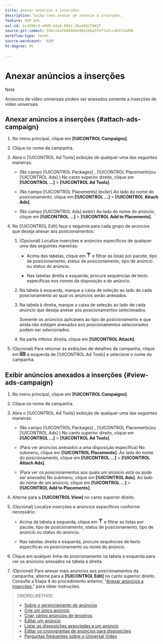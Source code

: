 ```yaml
---
title: Anexar anúncios a inserções
description: Saiba como anexar um anúncio a inserções.
feature: DSP Ads
exl-id: bca590c9-e0d0-41e6-96b1-26ea5b2f842f
source-git-commit: 550ccbaf6844b9e9bb10ba5fef7a3cc4e5f2ad9b
workflow-type: tm+mt
source-wordcount: '439'
ht-degree: 0%

---
```


# Anexar anúncios a inserções

>[!NOTE]
>
>Anúncios de vídeo universais podem ser anexados somente a inserções de vídeo universais.

## Anexar anúncios a inserções {#attach-ads-campaign}

1. No menu principal, clique em **[!UICONTROL Campaigns]**.

1. Clique no nome da campanha.

1. Abra o [!UICONTROL Ad Tools] exibição de qualquer uma das seguintes maneiras:

   * (No campo [!UICONTROL Packages] , [!UICONTROL Placements]ou [!UICONTROL Ads] ) No canto superior direito, clique em **[!UICONTROL ...]** > **[!UICONTROL Ad Tools]**.

   * (No campo [!UICONTROL Placements] (exibir) Ao lado do nome do posicionamento, clique em  **[!UICONTROL ...]** > **[!UICONTROL Attach Ads].**

   * (No campo [!UICONTROL Ads] exibir) Ao lado do nome do anúncio, clique em  **[!UICONTROL ...]** > **[!UICONTROL Add to Placements]**.

1. No [!UICONTROL Edit] faça o seguinte para cada grupo de anúncios que deseja anexar aos posicionamentos:

   1. (Opcional) Localize inserções e anúncios específicos de qualquer uma das seguintes maneiras:

      * Acima das tabelas, clique em ![Filtro](/help/dsp/assets/filter.png) e filtrar as listas por pacote, tipo de posicionamento, status de posicionamento, tipo de anúncio ou status do anúncio.

      * Nas tabelas direita e esquerda, procure sequências de texto específicas nos nomes da disposição e do anúncio.

   1. Na tabela à esquerda, marque a caixa de seleção ao lado de cada posicionamento ao qual os anúncios serão anexados.

   1. Na tabela à direita, marque a caixa de seleção ao lado de cada anúncio que deseja anexar aos posicionamentos selecionados.

      Somente os anúncios aplicáveis ao tipo de posicionamento e que ainda não estejam anexados aos posicionamentos selecionados podem ser selecionados.

   1. Na parte inferior direita, clique em  **[!UICONTROL Attach]**.

1. (Opcional) Para retornar às exibições de detalhes da campanha, clique em ![Retornar à pasta](/help/dsp/assets/breadcrumb-return.png "Retornar à pasta") à esquerda de [!UICONTROL Ad Tools] e selecione o nome da campanha.

## Exibir anúncios anexados a inserções {#view-ads-campaign}

<!-- should be a separate page, combined with "List the Placements Associated with an Ad" (although that pertains to a single ad only), or maybe just rename this topic -->

1. No menu principal, clique em **[!UICONTROL Campaigns]**.

1. Clique no nome da campanha.

1. Abra o [!UICONTROL Ad Tools] exibição de qualquer uma das seguintes maneiras:

   * (No campo [!UICONTROL Packages] , [!UICONTROL Placements]ou [!UICONTROL Ads] ) No canto superior direito, clique em **[!UICONTROL ...]** > **[!UICONTROL Ad Tools]**.

   * (Para ver anúncios anexados a uma disposição específica) No submenu, clique em **[!UICONTROL Placements]**. Ao lado do nome do posicionamento, clique em  **[!UICONTROL ...]** > **[!UICONTROL Attach Ads].**

   * (Para ver os posicionamentos aos quais um anúncio está ou pode ser anexado) No submenu, clique em **[!UICONTROL Ads]**. Ao lado do nome de um anúncio, clique em  **[!UICONTROL ...]** > **[!UICONTROL Add to Placements]**.

1. Alterne para a **[!UICONTROL View]** no canto superior direito.

1. (Opcional) Localize inserções e anúncios específicos conforme necessário:

   * Acima da tabela à esquerda, clique em ![Filtro](/help/dsp/assets/filter.png) e filtrar as listas por pacote, tipo de posicionamento, status de posicionamento, tipo de anúncio ou status do anúncio.

   * Nas tabelas direita e esquerda, procure sequências de texto específicas no posicionamento ou nome do anúncio.

1. Clique em qualquer linha de posicionamento na tabela à esquerda para ver os anúncios anexados na tabela à direita.

1. (Opcional) Para anexar mais anúncios aos posicionamentos da campanha, alterne para a **[!UICONTROL Edit]** no canto superior direito. Consulte a Etapa 4 do procedimento anterior, &quot;[Anexar anúncios a inserções](#attach-ads-campaign),&quot; para obter instruções.

>[!MORELIKETHIS]
>
>* [Sobre o gerenciamento de anúncios](ad-about.md)
>* [Crie um único anúncio](ad-create.md)
>* [Criar vários anúncios de terceiros](ad-create-multiple.md)
>* [Editar um anúncio](ad-edit.md)
>* [Listar as disposições associadas a um anúncio](ad-list-placements.md)
>* [Editar os cronogramas de anúncios para disposições](/help/dsp/campaign-management/placements/placement-edit-ad-schedule.md)
>* [Perguntas frequentes sobre o Universal Video](/help/dsp/campaign-management/faq-universal-video.md)
